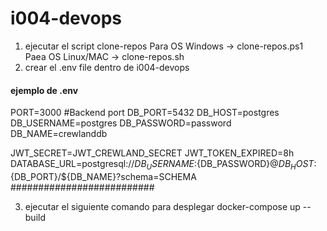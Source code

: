 # i004-devops


1. ejecutar el script clone-repos
    Para OS Windows   -> clone-repos.ps1
    Paea OS Linux/MAC -> clone-repos.sh
2. crear el .env file dentro de i004-devops
#### ejemplo de .env  ####
PORT=3000   #Backend port
DB_PORT=5432
DB_HOST=postgres
DB_USERNAME=postgres
DB_PASSWORD=password
DB_NAME=crewlanddb

JWT_SECRET=JWT_CREWLAND_SECRET
JWT_TOKEN_EXPIRED=8h
DATABASE_URL=postgresql://${DB_USERNAME}:${DB_PASSWORD}@${DB_HOST}:${DB_PORT}/${DB_NAME}?schema=SCHEMA
##########################

3. ejecutar el siguiente comando para desplegar
docker-compose up --build
